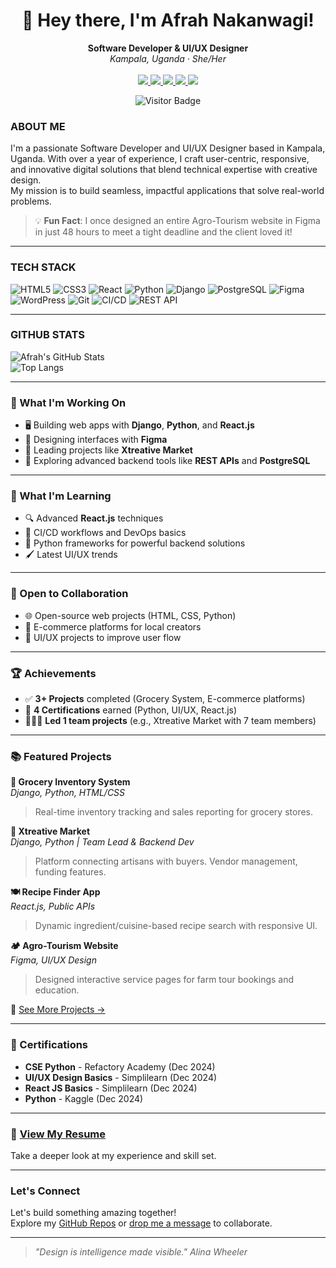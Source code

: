 <h1 align="center">👋 Hey there, I'm Afrah Nakanwagi!</h1>

<p align="center">
  <b>Software Developer & UI/UX Designer</b> <br>
  <i>Kampala, Uganda · She/Her</i> <br><br>
  <a href="mailto:afrahnakanwagi@gmail.com -">
    <img src="https://img.shields.io/badge/Email-afrahnakanwagi@gmail.com-5D5CDE?style=flat&logo=gmail&logoColor=white" />
  </a>
  <a href="tel:+256768917360">
    <img src="https://img.shields.io/badge/Phone-%2B256%20768917360-5D5CDE?style=flat&logo=whatsapp&logoColor=white" />
  </a>
  <a href="https://www.linkedin.com/in/afrah-nakanwagi-b829a5314/">
    <img src="https://img.shields.io/badge/LinkedIn-Afrah_Nakanwagi-5D5CDE?style=flat&logo=linkedin&logoColor=white" />
  </a>
  <a href="https://x.com/naiyosh28792">
    <img src="https://img.shields.io/badge/X-@naiyosh28792-5D5CDE?style=flat&logo=twitter&logoColor=white" />
  </a>
  <a href="https://github.com/afrahnakanwagi">
    <img src="https://img.shields.io/badge/GitHub-afrahnakanwagi-5D5CDE?style=flat&logo=github&logoColor=white" />
  </a>
</p>

<p align="center">
  <img src="https://komarev.com/ghpvc/?username=afrahnakanwagi&style=flat-square&color=5D5CDE" alt="Visitor Badge"/>
</p>


### ABOUT ME

I'm a passionate Software Developer and UI/UX Designer based in Kampala, Uganda. With over a year of experience, I craft user-centric, responsive, and innovative digital solutions that blend technical expertise with creative design.  
My mission is to build seamless, impactful applications that solve real-world problems.

> 💡 **Fun Fact**: I once designed an entire Agro-Tourism website in Figma in just 48 hours to meet a tight deadline and the client loved it!

---

### TECH STACK

![HTML5](https://img.shields.io/badge/HTML5-E34F26?style=for-the-badge&logo=html5&logoColor=white)
![CSS3](https://img.shields.io/badge/CSS3-1572B6?style=for-the-badge&logo=css3&logoColor=white)
![React](https://img.shields.io/badge/React-20232A?style=for-the-badge&logo=react&logoColor=61DAFB)
![Python](https://img.shields.io/badge/Python-3776AB?style=for-the-badge&logo=python&logoColor=white)
![Django](https://img.shields.io/badge/Django-092E20?style=for-the-badge&logo=django&logoColor=white)
![PostgreSQL](https://img.shields.io/badge/PostgreSQL-316192?style=for-the-badge&logo=postgresql&logoColor=white)
![Figma](https://img.shields.io/badge/Figma-F24E1E?style=for-the-badge&logo=figma&logoColor=white)
![WordPress](https://img.shields.io/badge/WordPress-21759B?style=for-the-badge&logo=wordpress&logoColor=white)
![Git](https://img.shields.io/badge/Git-F05032?style=for-the-badge&logo=git&logoColor=white)
![CI/CD](https://img.shields.io/badge/CI%2FCD-blue?style=for-the-badge&logo=github-actions&logoColor=white)
![REST API](https://img.shields.io/badge/REST%20API-00599C?style=for-the-badge)

---

### GITHUB STATS

![Afrah's GitHub Stats](https://github-readme-stats.vercel.app/api?username=afrahnakanwagi&show_icons=true&theme=tokyonight)  
![Top Langs](https://github-readme-stats.vercel.app/api/top-langs/?username=afrahnakanwagi&layout=compact&theme=tokyonight)

---

### 🔭 What I'm Working On

- 🖥 Building web apps with **Django**, **Python**, and **React.js**
- 🎨 Designing interfaces with **Figma**
- 🤝 Leading projects like **Xtreative Market**
- 🔧 Exploring advanced backend tools like **REST APIs** and **PostgreSQL**

---

### 🌱 What I'm Learning

- 🔍 Advanced **React.js** techniques  
- 🚀 CI/CD workflows and DevOps basics  
- 🧠 Python frameworks for powerful backend solutions  
- 🖌 Latest UI/UX trends

---

### 👯 Open to Collaboration

- 🌐 Open-source web projects (HTML, CSS, Python)  
- 🛒 E-commerce platforms for local creators  
- 🧩 UI/UX projects to improve user flow  

---

### 🏆 Achievements

- ✅ **3+ Projects** completed (Grocery System, E-commerce platforms)  
- 📜 **4 Certifications** earned (Python, UI/UX, React.js)  
- 👩🏽‍💻 **Led 1 team projects** (e.g., Xtreative Market with 7 team members)

---

### 📚 Featured Projects

**🛒 Grocery Inventory System**  
*Django, Python, HTML/CSS*  
> Real-time inventory tracking and sales reporting for grocery stores.

**🎨 Xtreative Market**  
*Django, Python | Team Lead & Backend Dev*  
> Platform connecting artisans with buyers. Vendor management, funding features.

**🍽️ Recipe Finder App**  
*React.js, Public APIs*  
> Dynamic ingredient/cuisine-based recipe search with responsive UI.

**🏕️ Agro-Tourism Website**  
*Figma, UI/UX Design*  
> Designed interactive service pages for farm tour bookings and education.

📌 [See More Projects →](https://github.com/afrahnakanwagi?tab=repositories)

---

### 🏅 Certifications

- **CSE Python** - Refactory Academy (Dec 2024)  
- **UI/UX Design Basics** - Simplilearn (Dec 2024)  
- **React JS Basics** - Simplilearn (Dec 2024)  
- **Python** - Kaggle (Dec 2024)

---

### 📄 [View My Resume](https://amber-ericha-96.tiiny.site)

Take a deeper look at my experience and skill set.

---

### Let's Connect

Let's build something amazing together!  
Explore my [GitHub Repos](https://github.com/afrahnakanwagi?tab=repositories) or [drop me a message](mailto:afrahnakanwagi@gmail.com) to collaborate.

---

> _"Design is intelligence made visible."  Alina Wheeler_
